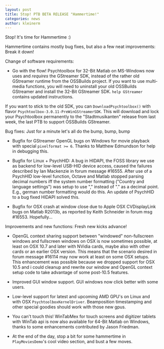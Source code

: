 ```yaml
---
layout: post
title: Stop! PTB BETA RELEASE "Hammertime!" 
categories: news
author: kleinerm
---
```


Stop! It's time for Hammertime :)

Hammertime contains mostly bug fixes, but also a few neat improvements: Break
it down!

Change of software requirements:

-   Go with the flow! Psychtoolbox for 32-Bit Matlab on MS-Windows now uses and
    *requires* the GStreamer SDK, instead of the rather old GStreamer runtime
    from the OSSBuilds project. If you want to use multi-media functions, you
    will need to uninstall your old OSSBuilds GStreamer and install the 32-Bit
    GStreamer SDK. `help GStreamer` contains updated instructions.

If you want to stick to the old SDK, you can `DownloadPsychtoolbox()` with
flavor `Psychtoolbox-3.0.11-PreWinGStreamerSDK`. This will download and lock
your Psychtoolbox permanently to the "Stadtmusikanten" release from last week,
the last PTB to support OSSBuilds GStreamer.

Bug fixes: Just for a minute let's all do the bump, bump, bump

-   Bugfix for GStreamer OpenGL bugs on Windows for movie playback with special
    `pixelformat >= 6`. Thanks to Matthew Edmundson for help in debugging this.

-   Bugfix for Linux + PsychHID: A bug in HIDAPI, the FOSS library we use as
    backend for low-level USB-HID device access, caused the failures described
    by Ian Mackenzie in forum message \#16555. After use of a PsychHID
    low-level function, Octave and Matlab stopped parsing decimal numbers iff
    the system number formatting ("Country and language settings") was setup to
    use "," instead of "." as a decimal point. E.g., german number formatting
    would do this. An update of PsychHID to a bug fixed HIDAPI solved this.

-   Bugfix for OSX crash at window close due to Apple OSX CVDisplayLink bugs on
    Matlab R2013b, as reported by Keith Schneider in forum msg \#16553.
    Hopefully...

Improvements and new functions: Fresh new kicks advance!

-   OpenGL context sharing support between "windowed" non-fullscreen windows
    and fullscreen windows on OSX is now sometimes possible, at least on OSX
    10.7 and later with NVidia cards, maybe also with other cards or an earlier
    OSX version. This means that the scenario desired in forum message \#16114
    may now work at least on some OSX setups. This enhancement was possible
    because we dropped support for OSX 10.5 and i could cleanup and rewrite our
    window and OpenGL context setup code to take advantage of some post-10.5
    features.

-   Improved GUI window support. GUI windows now click better with some users.

-   Low-level support for latest and upcoming AMD GPU's on Linux and with OSX
    `PsychtoolboxKernelDriver`. Beamposition timestamping and other special
    goodies should work with those new gpus.

-   You can't touch this! WinTabMex for touch screens and digitizer tablets
    with WinTab api is now also available for 64-Bit Matlab on Windows, thanks
    to some enhancements contributed by Jason Friedman.

-   At the end of the day, stop a bit for some hammertime in `PlayMoviesDemo`'s
    cool video section, and bust a few moves.
